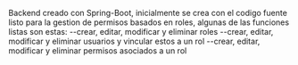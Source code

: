 Backend creado con Spring-Boot, inicialmente se crea con el codigo fuente listo para la gestion de permisos basados en roles, algunas de las funciones listas son estas: --crear, editar, modificar y eliminar roles --crear, editar, modificar y eliminar usuarios y vincular estos a un rol --crear, editar, modificar y eliminar permisos asociados a un rol

